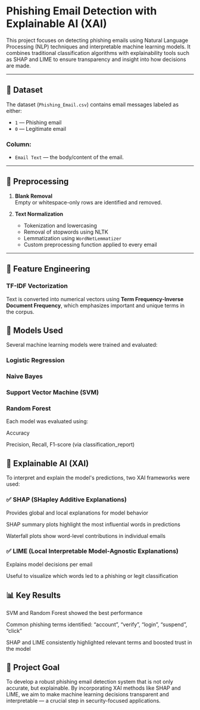 # Phishing Email Detection with Explainable AI (XAI)

This project focuses on detecting phishing emails using Natural Language Processing (NLP) techniques and interpretable machine learning models. It combines traditional classification algorithms with explainability tools such as SHAP and LIME to ensure transparency and insight into how decisions are made.

---

## 📁 Dataset

The dataset (`Phishing_Email.csv`) contains email messages labeled as either:

- `1` — Phishing email  
- `0` — Legitimate email

### Column:
- `Email Text` — the body/content of the email.

---

## 🧹 Preprocessing

1. **Blank Removal**  
   Empty or whitespace-only rows are identified and removed.

2. **Text Normalization**
   - Tokenization and lowercasing
   - Removal of stopwords using NLTK
   - Lemmatization using `WordNetLemmatizer`
   - Custom preprocessing function applied to every email

---

## 🧪 Feature Engineering

### TF-IDF Vectorization

Text is converted into numerical vectors using **Term Frequency-Inverse Document Frequency**, which emphasizes important and unique terms in the corpus.


## 🤖 Models Used
Several machine learning models were trained and evaluated:

### Logistic Regression

### Naive Bayes

### Support Vector Machine (SVM)

### Random Forest

Each model was evaluated using:

Accuracy

Precision, Recall, F1-score (via classification_report)

## 🧠 Explainable AI (XAI)
To interpret and explain the model's predictions, two XAI frameworks were used:

### ✅ SHAP (SHapley Additive Explanations)
Provides global and local explanations for model behavior

SHAP summary plots highlight the most influential words in predictions

Waterfall plots show word-level contributions in individual emails
### ✅ LIME (Local Interpretable Model-Agnostic Explanations)
Explains model decisions per email

Useful to visualize which words led to a phishing or legit classification
## 📊 Key Results
SVM and Random Forest showed the best performance

Common phishing terms identified: “account”, “verify”, “login”, “suspend”, “click”

SHAP and LIME consistently highlighted relevant terms and boosted trust in the model


## 🎯 Project Goal
To develop a robust phishing email detection system that is not only accurate, but explainable. By incorporating XAI methods like SHAP and LIME, we aim to make machine learning decisions transparent and interpretable — a crucial step in security-focused applications.
